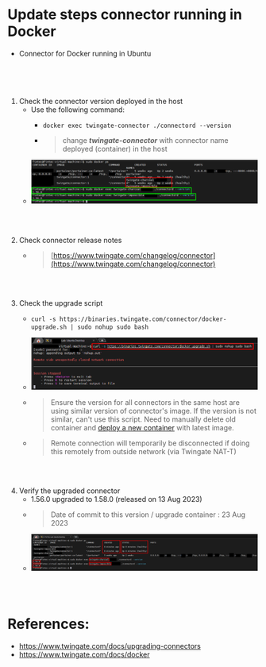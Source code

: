 # Update steps connector running in Docker
* Connector for Docker running in Ubuntu

</br>
</br>
</br>

1. Check the connector version deployed in the host
   * Use the following command:
       *     docker exec twingate-connector ./connectord --version
       * > change _**twingate-connector**_ with connector name deployed (container) in the host
   * ![Check version](Pictures/Update(1).png)  

</br>
</br>

2. Check connector release notes
   * > [https://www.twingate.com/changelog/connector](https://www.twingate.com/changelog/connector)  

</br>
</br>
     
3. Check the upgrade script
   *     curl -s https://binaries.twingate.com/connector/docker-upgrade.sh | sudo nohup sudo bash
   * ![Upgrade script](Pictures/Update(2).png)
   * > Ensure the version for all connectors in the same host are using similar version of connector's image. If the version is not similar, can't use this script. Need to manually delete old container and [deploy a new container](/1%20-%20Deploy%20connector/) with latest image.
   * > Remote connection will temporarily be disconnected if doing this remotely from outside network (via Twingate NAT-T)

</br>
</br>
      
4. Verify the upgraded connector
   * 1.56.0 upgraded to 1.58.0 (released on 13 Aug 2023)
   * > Date of commit to this version / upgrade container : 23 Aug 2023
   * ![Upgraded connectors](Pictures/Update(3).png)

</br>
</br>

# References:
- https://www.twingate.com/docs/upgrading-connectors
- https://www.twingate.com/docs/docker
